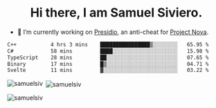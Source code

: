<h1 align="center">Hi there, I am Samuel Siviero.</h1>

- 🔭 I’m currently working on [Presidio](https://presidio.ac), an anti-cheat for [Project Nova](https://discord.gg/novafn).

<!--START_SECTION:waka-->

```txt
C++           4 hrs 3 mins    ████████████████▒░░░░░░░░   65.95 %
C#            58 mins         ████░░░░░░░░░░░░░░░░░░░░░   15.98 %
TypeScript    28 mins         ██░░░░░░░░░░░░░░░░░░░░░░░   07.65 %
Binary        17 mins         █▒░░░░░░░░░░░░░░░░░░░░░░░   04.71 %
Svelte        11 mins         ▓░░░░░░░░░░░░░░░░░░░░░░░░   03.22 %
```

<!--END_SECTION:waka-->

<p><img align="left" src="https://github-readme-stats.vercel.app/api/top-langs?username=samuelsiv&show_icons=true&locale=en&layout=compact&theme=radical" alt="samuelsiv" /></p>

<p>&nbsp;<img align="center" src="https://github-readme-stats.vercel.app/api?username=samuelsiv&show_icons=true&locale=en&theme=radical" alt="samuelsiv" /></p>
<p align="left"> <img src="https://komarev.com/ghpvc/?username=samuelsiv&label=Profile%20views&color=0e75b6&style=flat" alt="samuelsiv" /> </p>
